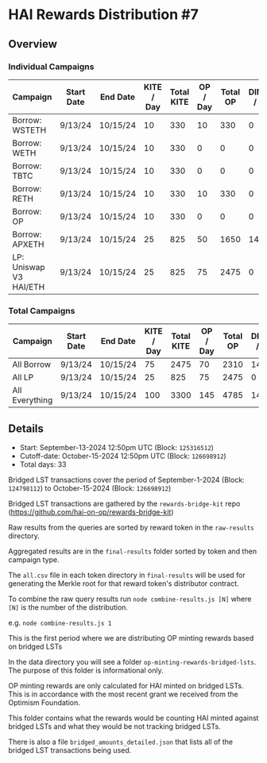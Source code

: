 # HAI Rewards Distribution #7

## Overview

### Individual Campaigns

| Campaign               | Start Date | End Date | KITE / Day | Total KITE | OP / Day | Total OP | DINERO / Day | Total DINERO |
| ---------------------- | ---------- | -------- | ---------- | ---------- | -------- | -------- | ------------ | ------------ |
| Borrow: WSTETH         | 9/13/24    | 10/15/24 | 10         | 330        | 10       | 330      | 0            | 0            |
| Borrow: WETH           | 9/13/24    | 10/15/24 | 10         | 330        | 0        | 0        | 0            | 0            |
| Borrow: TBTC           | 9/13/24    | 10/15/24 | 10         | 330        | 0        | 0        | 0            | 0            |
| Borrow: RETH           | 9/13/24    | 10/15/24 | 10         | 330        | 10       | 330      | 0            | 0            |
| Borrow: OP             | 9/13/24    | 10/15/24 | 10         | 330        | 0        | 0        | 0            | 0            |
| Borrow: APXETH         | 9/13/24    | 10/15/24 | 25         | 825        | 50       | 1650     | 1458         | 48114        |
| LP: Uniswap V3 HAI/ETH | 9/13/24    | 10/15/24 | 25         | 825        | 75       | 2475     | 0            | 0            |

### Total Campaigns

| Campaign       | Start Date | End Date | KITE / Day | Total KITE | OP / Day | Total OP | DINERO / Day | Total DINERO |
| -------------- | ---------- | -------- | ---------- | ---------- | -------- | -------- | ------------ | ------------ |
| All Borrow     | 9/13/24    | 10/15/24 | 75         | 2475       | 70       | 2310     | 1458         | 48114        |
| All LP         | 9/13/24    | 10/15/24 | 25         | 825        | 75       | 2475     | 0            | 0            |
| All Everything | 9/13/24    | 10/15/24 | 100        | 3300       | 145      | 4785     | 1458         | 48114        |

## Details

- Start: September-13-2024 12:50pm UTC (Block: `125316512`)
- Cutoff-date: October-15-2024 12:50pm UTC (Block: `126698912`)
- Total days: 33

Bridged LST transactions cover the period of September-1-2024 (Block: `124798112`) to October-15-2024 (Block: `126698912`)

Bridged LST transactions are gathered by the `rewards-bridge-kit` repo (https://github.com/hai-on-op/rewards-bridge-kit)

Raw results from the queries are sorted by reward token in the `raw-results` directory.

Aggregated results are in the `final-results` folder sorted by token and then campaign type.

The `all.csv` file in each token directory in `final-results` will be used for generating the Merkle root for that reward token's distributor contract.

To combine the raw query results run `node combine-results.js [N]` where `[N]` is the number of the distribution.

e.g. `node combine-results.js 1`

This is the first period where we are distributing OP minting rewards based on bridged LSTs

In the data directory you will see a folder `op-minting-rewards-bridged-lsts`. The purpose of this folder is informational only.

OP minting rewards are only calculated for HAI minted on bridged LSTs. This is in accordance with the most recent grant we received from the Optimism Foundation.

This folder contains what the rewards would be counting HAI minted against bridged LSTs and what they would be not tracking bridged LSTs.

There is also a file `bridged_amounts_detailed.json` that lists all of the bridged LST transactions being used.
